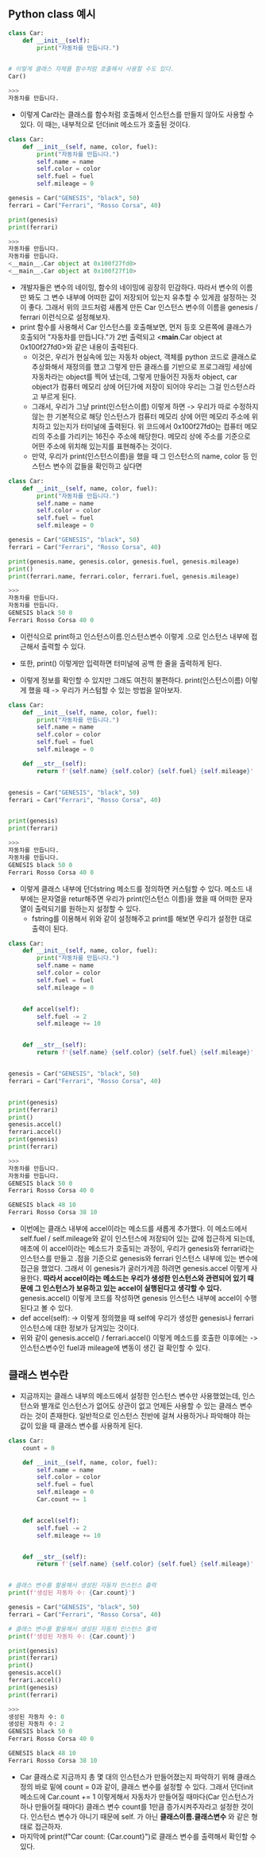 ## Python class 예시
```python
class Car:
    def __init__(self):
        print("자동차를 만듭니다.")


# 이렇게 클래스 자체를 함수처럼 호출해서 사용할 수도 있다.
Car()

>>>
자동차를 만듭니다.
```

- 이렇게 Car라는 클래스를 함수처럼 호출해서 인스턴스를 만들지 않아도 사용할 수 있다. 이 때는, 내부적으로 던더init 메소드가 호출된 것이다.

```python
class Car:
    def __init__(self, name, color, fuel):
        print("자동차를 만듭니다.")
        self.name = name
        self.color = color
        self.fuel = fuel
        self.mileage = 0

genesis = Car("GENESIS", "black", 50)
ferrari = Car("Ferrari", "Rosso Corsa", 40)

print(genesis)
print(ferrari)

>>>
자동차를 만듭니다.
자동차를 만듭니다.
<__main__.Car object at 0x100f27fd0>
<__main__.Car object at 0x100f27f10>
```  


- 개발자들은 변수의 네이밍, 함수의 네이밍에 굉장히 민감하다. 따라서 변수의 이름만 봐도 그 변수 내부에 어떠한 값이 저장되어 있는지 유추할 수 있게끔 설정하는 것이 좋다. 그래서 위의 코드처럼 새롭게 만든 Car 인스턴스 변수의 이름을 genesis / ferrari 이런식으로 설정해보자.
- print 함수를 사용해서 Car 인스턴스를 호출해보면, 먼저 등호 오른쪽에 클래스가 호출되어 "자동차를 만듭니다."가 2번 출력되고 <__main__.Car object at 0x100f27fd0>와 같은 내용이 출력된다.
  - 이것은, 우리가 현실속에 있는 자동차 object, 객체를 python 코드로 클래스로 추상화해서 재정의를 했고 그렇게 만든 클래스를 기반으로 프로그래밍 세상에 자동차라는 object를 찍어 냈는데, 그렇게 만들어진 자동차 object, car object가 컴퓨터 메모리 상에 어딘가에 저장이 되어야 우리는 그걸 인스턴스라고 부르게 된다.
  - 그래서, 우리가 그냥 print(인스턴스이름) 이렇게 하면 -> 우리가 따로 수정하지 않는 한 기본적으로 해당 인스턴스가 컴퓨터 메모리 상에 어떤 메모리 주소에 위치하고 있는지가 터미널에 출력된다. 위 코드에서 0x100f27fd0는 컴퓨터 메모리의 주소를 가리키는 16진수 주소에 해당한다. 메모리 상에 주소를 기준으로 어떤 주소에 위치해 있는지를 표현해주는 것이다. 
  - 만약, 우리가 print(인스턴스이름)을 했을 때 그 인스턴스의 name, color 등 인스턴스 변수의 값들을 확인하고 싶다면

```python
class Car:
    def __init__(self, name, color, fuel):
        print("자동차를 만듭니다.")
        self.name = name
        self.color = color
        self.fuel = fuel
        self.mileage = 0

genesis = Car("GENESIS", "black", 50)
ferrari = Car("Ferrari", "Rosso Corsa", 40)

print(genesis.name, genesis.color, genesis.fuel, genesis.mileage)
print()
print(ferrari.name, ferrari.color, ferrari.fuel, genesis.mileage)

>>>
자동차를 만듭니다.
자동차를 만듭니다.
GENESIS black 50 0
Ferrari Rosso Corsa 40 0
```

- 이런식으로 print하고 인스턴스이름.인스턴스변수 이렇게 .으로 인스턴스 내부에 접근해서 출력할 수 있다. 
- 또한, print() 이렇게만 입력하면 터미널에 공백 한 줄을 출력하게 된다.

- 이렇게 정보를 확인할 수 있지만 그래도 여전히 불편하다. print(인스턴스이름) 이렇게 했을 때 -> 우리가 커스텀할 수 있는 방법을 알아보자.


```python
class Car:
    def __init__(self, name, color, fuel):
        print("자동차를 만듭니다.")
        self.name = name
        self.color = color
        self.fuel = fuel
        self.mileage = 0

    def __str__(self):
        return f'{self.name} {self.color} {self.fuel} {self.mileage}'


genesis = Car("GENESIS", "black", 50)
ferrari = Car("Ferrari", "Rosso Corsa", 40)


print(genesis)
print(ferrari)

>>>
자동차를 만듭니다.
자동차를 만듭니다.
GENESIS black 50 0
Ferrari Rosso Corsa 40 0
```

- 이렇게 클래스 내부에 던더string 메소드를 정의하면 커스텀할 수 있다. 메소드 내부에는 문자열을 retur해주면 우리가 print(인스턴스 이름)을 했을 때 어떠한 문자열이 출력되기를 원하는지 설정할 수 있다.
  - fstring를 이용해서 위와 같이 설정해주고 print를 해보면 우리가 설정한 대로 출력이 된다.


```python
class Car:
    def __init__(self, name, color, fuel):
        print("자동차를 만듭니다.")
        self.name = name
        self.color = color
        self.fuel = fuel
        self.mileage = 0


    def accel(self):
        self.fuel -= 2
        self.mileage += 10


    def __str__(self):
        return f'{self.name} {self.color} {self.fuel} {self.mileage}'


genesis = Car("GENESIS", "black", 50)
ferrari = Car("Ferrari", "Rosso Corsa", 40)


print(genesis)
print(ferrari)
print()
genesis.accel()
ferrari.accel()
print(genesis)
print(ferrari)

>>>
자동차를 만듭니다.
자동차를 만듭니다.
GENESIS black 50 0
Ferrari Rosso Corsa 40 0

GENESIS black 48 10
Ferrari Rosso Corsa 38 10
```

- 이번에는 클래스 내부에 accel이라는 메소드를 새롭게 추가했다. 이 메소드에서 self.fuel / self.mileage와 같이 인스턴스에 저장되어 있는 값에 접근하게 되는데, 애초에 이 accel이라는 메소드가 호출되는 과정이, 우리가 genesis와 ferrari라는 인스턴스를 만들고 .점을 기준으로 genesis와 ferrari 인스턴스 내부에 있는 변수에 접근을 했었다. 그래서 이 genesis가 굴러가게끔 하려면 genesis.accel 이렇게 사용한다. **따라서 accel이라는 메소드는 우리가 생성한 인스턴스와 관련되어 있기 때문에 그 인스턴스가 보유하고 있는 accel이 실행된다고 생각할 수 있다.** genesis.accel() 이렇게 코드를 작성하면 genesis 인스턴스 내부에 accel이 수행된다고 볼 수 있다.
- def accel(self): -> 이렇게 정의했을 때 self에 우리가 생성한 genesis나 ferrari 인스턴스에 대한 정보가 담겨있는 것이다.
- 위와 같이 genesis.accel() / ferrari.accel() 이렇게 메소드를 호출한 이후에는 -> 인스턴스변수인 fuel과 mileage에 변동이 생긴 걸 확인할 수 있다.



## 클래스 변수란
- 지금까지는 클래스 내부의 메소드에서 설정한 인스턴스 변수만 사용했었는데, 인스턴스와 별개로 인스턴스가 없어도 상관이 없고 언제든 사용할 수 있는 클래스 변수라는 것이 존재한다. 일반적으로 인스턴스 전반에 걸쳐 사용하거나 파악해야 하는 값이 있을 때 클래스 변수를 사용하게 된다.

```python
class Car:
    count = 0

    def __init__(self, name, color, fuel):
        self.name = name
        self.color = color
        self.fuel = fuel
        self.mileage = 0
        Car.count += 1


    def accel(self):
        self.fuel -= 2
        self.mileage += 10


    def __str__(self):
        return f'{self.name} {self.color} {self.fuel} {self.mileage}'


# 클래스 변수를 활용해서 생성된 자동차 인스턴스 출력
print(f'생성된 자동차 수: {Car.count}')

genesis = Car("GENESIS", "black", 50)
ferrari = Car("Ferrari", "Rosso Corsa", 40)

# 클래스 변수를 활용해서 생성된 자동차 인스턴스 출력
print(f'생성된 자동차 수: {Car.count}')

print(genesis)
print(ferrari)
print()
genesis.accel()
ferrari.accel()
print(genesis)
print(ferrari)

>>>
생성된 자동차 수: 0
생성된 자동차 수: 2
GENESIS black 50 0
Ferrari Rosso Corsa 40 0

GENESIS black 48 10
Ferrari Rosso Corsa 38 10

```

  - Car 클래스로 지금까지 총 몇 대의 인스턴스가 만들어졌는지 파악하기 위해 클래스 정의 바로 밑에 count = 0과 같이, 클래스 변수를 설정할 수 있다. 그래서 던더init 메소드에 Car.count += 1 이렇게해서 자동차가 만들어질 때마다(Car 인스턴스가 하나 만들어질 때마다) 클래스 변수 count를 1만큼 증가시켜주자라고 설정한 것이다. 인스턴스 변수가 아니기 때문에 self. 가 아닌 **클래스이름.클래스변수** 와 같은 형태로 접근하자.
  - 마지막에 print(f"Car count: {Car.count}")로 클래스 변수를 출력해서 확인할 수 있다. 
